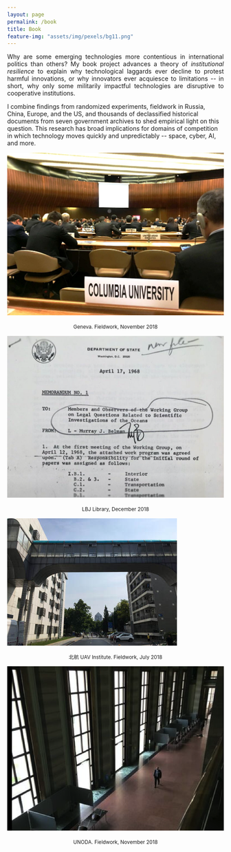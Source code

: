 ```yaml
---
layout: page
permalink: /book
title: Book
feature-img: "assets/img/pexels/bg11.png"
---
```


<p style="text-align:justify;">
Why are some emerging technologies more contentious in international politics than others? My book project advances a theory of <i>institutional resilience</i> to explain why technological laggards ever decline to protest harmful innovations, or why innovators ever acquiesce to limitations -- in short, why only some militarily impactful technologies are disruptive to cooperative institutions.

I combine findings from randomized experiments, fieldwork in Russia, China, Europe, and the US, and thousands of declassified historical documents from seven government archives to shed empirical light on this question. This research has broad implications for domains of competition in which technology moves quickly and unpredictably -- space, cyber, AI, and more.
</p>



<div class="row">
  <div class="column">
    <img src="assets/img/img-3603-2.jpg" style="border: 0px solid #000; max-width:200; max-height:150;">
    <p align="center"><small>Geneva. Fieldwork, November 2018</small></p>
  </div>
    <div class="column">
    <img src="assets/img/2018-12-19-15-58-50.jpg" style="border: 0px solid #000; max-width:200; max-height:150;">
    <p align="center"><small>LBJ Library, December 2018</small></p>
  </div>
  <div class="column">
    <img src="assets/img/uavcampus.jpg" style="border: 0px solid #000; max-width:200; max-height:150;">
    <p align="center"><small>北航 UAV Institute. Fieldwork, July 2018</small></p>
  </div>
    <div class="column">
    <img src="assets/img/img-3882-5.jpg" style="border: 0px solid #000; max-width:200; max-height:150;">
    <p align="center"><small>UNODA. Fieldwork, November 2018</small></p>
  </div>
</div>

